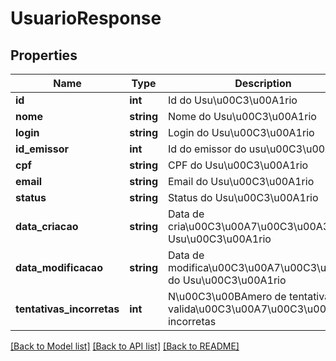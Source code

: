 # UsuarioResponse

## Properties
Name | Type | Description | Notes
------------ | ------------- | ------------- | -------------
**id** | **int** | Id do Usu\u00C3\u00A1rio | [optional] 
**nome** | **string** | Nome do Usu\u00C3\u00A1rio | [optional] 
**login** | **string** | Login do Usu\u00C3\u00A1rio | 
**id_emissor** | **int** | Id do emissor do usu\u00C3\u00A1rio | [optional] 
**cpf** | **string** | CPF do Usu\u00C3\u00A1rio | [optional] 
**email** | **string** | Email do Usu\u00C3\u00A1rio | 
**status** | **string** | Status do Usu\u00C3\u00A1rio | [optional] 
**data_criacao** | **string** | Data de cria\u00C3\u00A7\u00C3\u00A3o do Usu\u00C3\u00A1rio | [optional] 
**data_modificacao** | **string** | Data de modifica\u00C3\u00A7\u00C3\u00A3o do Usu\u00C3\u00A1rio | [optional] 
**tentativas_incorretas** | **int** | N\u00C3\u00BAmero de tentativas de valida\u00C3\u00A7\u00C3\u00A3o incorretas | [optional] 

[[Back to Model list]](../README.md#documentation-for-models) [[Back to API list]](../README.md#documentation-for-api-endpoints) [[Back to README]](../README.md)


